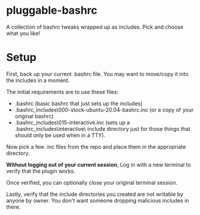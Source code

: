 # pluggable-bashrc
A collection of bashrc tweaks wrapped up as includes. Pick and choose what you like!

# Setup

First, back up your current .bashrc file. You may want to move/copy it into the includes in a moment.

The initial requirements are to use these files:
 * .bashrc (basic bashrc that just sets up the includes)
 * .bashrc_includes\000-stock-ubuntu-20.04-bashrc.inc (or a copy of your original bashrc)
 * .bashrc_includes\015-interactive.inc (sets up a .bashrc_includes\interactive\ include directory just for those things that should only be used when in a TTY).

Now pick a few .inc files from the repo and place them in the appropriate directory.

**Without logging out of your current session**, Log in with a new terminal to verify that the plugin works.

Once verified, you can optionally close your original terminal session.

Lastly, verify that the include directories you created are not writable by anyone by owner. You don't want someone dropping malicious includes in there.
